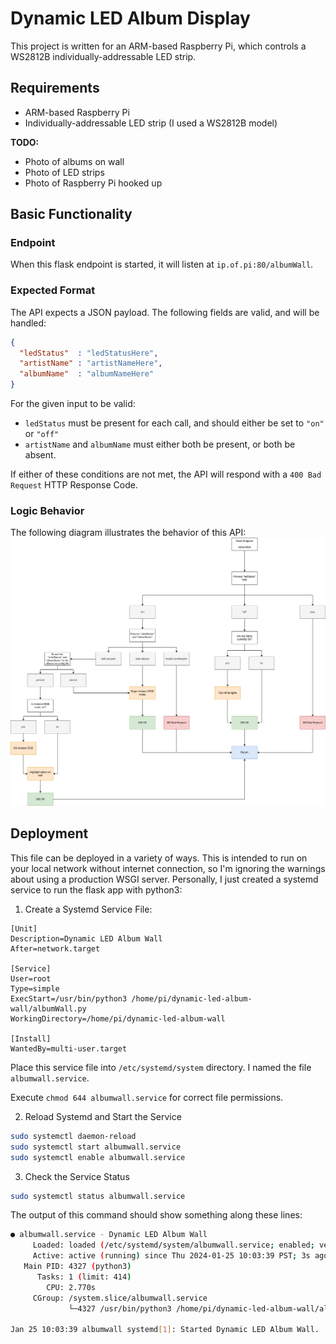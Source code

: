 # Dynamic LED Album Display

This project is written for an ARM-based Raspberry Pi, which controls a WS2812B individually-addressable LED strip.

## Requirements
- ARM-based Raspberry Pi
- Individually-addressable LED strip (I used a WS2812B model)

**TODO:**
- Photo of albums on wall
- Photo of LED strips
- Photo of Raspberry Pi hooked up


## Basic Functionality
### Endpoint
When this flask endpoint is started, it will listen at `ip.of.pi:80/albumWall`.

### Expected Format
The API expects a JSON payload. The following fields are valid, and will be handled:
```json
{
  "ledStatus"  : "ledStatusHere",
  "artistName" : "artistNameHere",
  "albumName"  : "albumNameHere"
}
```

For the given input to be valid:
- `ledStatus` must be present for each call, and should either be set to `"on"` or `"off"`
- `artistName` and `albumName` must either both be present, or both be absent.

If either of these conditions are not met, the API will respond with a `400 Bad Request` HTTP Response Code.

### Logic Behavior
The following diagram illustrates the behavior of this API:
![Logic Flowchart](./DynamicAlbumWall.png)


## Deployment
This file can be deployed in a variety of ways. This is intended to run on your local network without internet connection, so I'm ignoring the warnings about using a production WSGI server. Personally, I just created a systemd service to run the flask app with python3:

1. Create a Systemd Service File:
```service
[Unit]
Description=Dynamic LED Album Wall
After=network.target

[Service]
User=root
Type=simple
ExecStart=/usr/bin/python3 /home/pi/dynamic-led-album-wall/albumWall.py
WorkingDirectory=/home/pi/dynamic-led-album-wall

[Install]
WantedBy=multi-user.target
```

Place this service file into `/etc/systemd/system` directory. I named the file `albumwall.service`.

Execute `chmod 644 albumwall.service` for correct file permissions.

2. Reload Systemd and Start the Service
```bash
sudo systemctl daemon-reload
sudo systemctl start albumwall.service
sudo systemctl enable albumwall.service
```

3. Check the Service Status
```bash
sudo systemctl status albumwall.service
```

The output of this command should show something along these lines:
```bash
● albumwall.service - Dynamic LED Album Wall
     Loaded: loaded (/etc/systemd/system/albumwall.service; enabled; vendor preset: enabled)
     Active: active (running) since Thu 2024-01-25 10:03:39 PST; 3s ago
   Main PID: 4327 (python3)
      Tasks: 1 (limit: 414)
        CPU: 2.770s
     CGroup: /system.slice/albumwall.service
             └─4327 /usr/bin/python3 /home/pi/dynamic-led-album-wall/albumWall.py

Jan 25 10:03:39 albumwall systemd[1]: Started Dynamic LED Album Wall.
```
